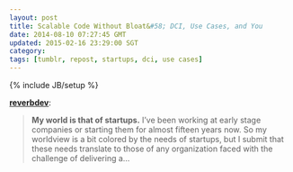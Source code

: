 ```yaml
---           
layout: post
title: Scalable Code Without Bloat&#58; DCI, Use Cases, and You
date: 2014-08-10 07:27:45 GMT
updated: 2015-02-16 23:29:00 SGT
category:
tags: [tumblr, repost, startups, dci, use cases]
---
```

{% include JB/setup %}

[**reverbdev**](http://devblog.reverb.com/post/93075989836/scalable-code-without-bloat-dci-use-cases-and-you):

> **My world is that of startups.**
> I’ve been working at early stage companies or starting them for almost fifteen years now. So my worldview is a bit colored by the needs of startups, but I submit that these needs translate to those of any organization faced with the challenge of delivering a&hellip;
